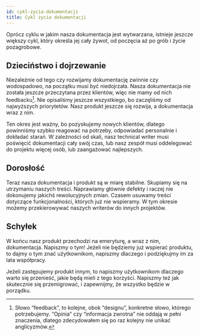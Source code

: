 ```yaml
---
id: cykl-zycia-dokumentacji
title: Cykl życia dokumentacji
---
```


Oprócz cyklu w jakim nasza dokumentacja jest wytwarzana, istnieje jeszcze
większy cykl, który określa jej cały żywot, od poczęcia aż po grób i życie
pozagrobowe.

## Dzieciństwo i dojrzewanie

Niezależnie od tego czy rozwijamy dokumentację zwinnie czy wodospadowo, na
początku musi być niedojrzała. Nasza dokumentacja nie została jeszcze
przeczytana przez klientów, więc nie mamy od nich feedbacku[^1]. Nie opisaliśmy
jeszcze wszystkiego, bo zaczęliśmy od najwyższych priorytetów. Nasz produkt
jeszcze się rozwija, a dokumentacja wraz z nim.

Ten okres jest ważny, bo pozyskujemy nowych klientów, dlatego powinniśmy szybko
reagować na potrzeby, odpowiadać personalnie i dokładać starań. W zależności od
skali, nasz technical writer musi poświęcić dokumentacji cały swój czas, lub
nasz zespół musi oddelegować do projektu więcej osób, lub zaangażować
najlepszych.

## Dorosłość

Teraz nasza dokumentacja i produkt są w miarę stabilne. Skupiamy się na
utrzymaniu naszych treści. Naprawiamy głównie defekty i raczej nie dokonujemy
jakichś rewolucyjnych zmian. Czasem usuwamy treści dotyczące funkcjonalności,
których już nie wspieramy. W tym okresie możemy przekierowywać naszych writerów
do innych projektów.

## Schyłek

W końcu nasz produkt przechodzi na emeryturę, a wraz z nim, dokumentacja.
Napiszmy o tym! Jeżeli nie będziemy już wspierać produktu, to dajmy o tym znać
użytkownikom, napiszmy dlaczego i podziękujmy im za lata współpracy.

Jeżeli zastępujemy produkt innym, to napiszmy użytkownikom dlaczego warto się
przenieść, jakie będą mieli z tego korzyści. Napiszmy też jak skutecznie się
przemigrować, i zapewnijmy, że wszystko będzie w porządku.

[^1]:
    Słowo “feedback”, to kolejne, obok “designu”, konkretne słowo, którego
    potrzebujemy. “Opinia” czy “informacja zwrotna” nie oddają w pełni
    znaczenia, dlatego zdecydowałem się po raz kolejny nie unikać anglicyzmów.
